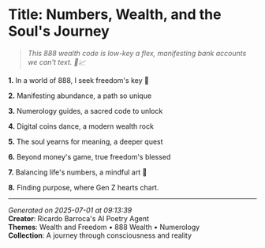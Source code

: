 # Title: Numbers, Wealth, and the Soul's Journey

> *This 888 wealth code is low-key a flex, manifesting bank accounts we can't text. 💸📈*

**1.** In a world of 888, I seek freedom's key 🔑


**2.** Manifesting abundance, a path so unique


**3.** Numerology guides, a sacred code to unlock


**4.** Digital coins dance, a modern wealth rock


**5.** The soul yearns for meaning, a deeper quest


**6.** Beyond money's game, true freedom's blessed


**7.** Balancing life's numbers, a mindful art 🎨


**8.** Finding purpose, where Gen Z hearts chart.



---

*Generated on 2025-07-01 at 09:13:39*  
**Creator**: Ricardo Barroca's AI Poetry Agent  
**Themes**: Wealth and Freedom • 888 Wealth • Numerology  
**Collection**: A journey through consciousness and reality